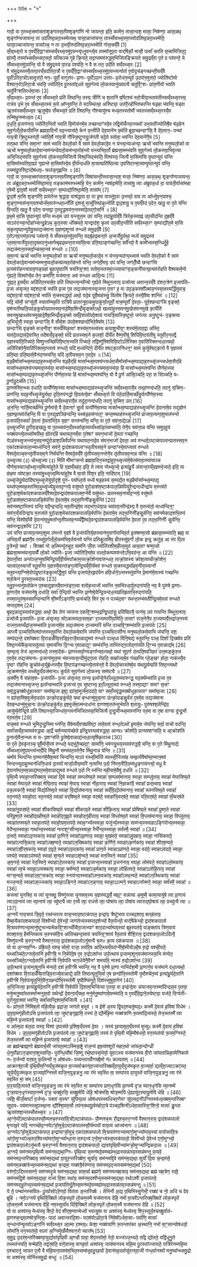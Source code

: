 +++
title = "५"

+++


  
गावो॒ वा ए॒तथ्स॒त्त्रमा॑सताशृ॒ङ्गास्स॒तीश्शृङ्गा॑णि नो जायन्ता॒ इति॒ कामे॑न॒ तासा॒न्दश॒ मासा॒ निष॑ण्णा॒ आस॒न्नथ॒ शृङ्गा᳚ण्यजायन्त॒ ता उद॑तिष्ठ॒न्नरा॒थ्स्मेत्यथ॒ यासा॒न्नाजा॑यन्त॒ तास्सँ॑व्वथ्स॒रमा॒प्त्वोद॑तिष्ठ॒न्नरा॒थ्स्मेति॒ यासा॒ञ्चाजा॑यन्त॒ यासा᳚ञ्च॒ न ता उ॒भयी॒रुद॑तिष्ठ॒न्नरा॒थ्स्मेति॑ गोस॒त्त्रव्ँवै [1]  
सँ॒व्व॒थ्स॒रो य ए॒वव्ँवि॒द्वाꣳस॑स्सव्ँवथ्स॒रमु॑प॒यन्त्यृ॑ध्नु॒वन्त्ये॒व तस्मा᳚त्तूप॒रा वार्‌षि॑कौ॒ मासौ॒ पर्त्वा॑ चरति स॒त्त्राभि॑जित॒ꣵ॒ ह्य॑स्यै॒ तस्मा᳚थ्सव्ँवथ्सर॒सदो॒ यत्किञ्च॑ गृ॒हे क्रि॒यते॒ तदा॒प्तमव॑रुद्धम॒भिजि॑तङ्क्रियते समु॒द्रव्ँवा ए॒ते प्र प्ल॑वन्ते॒ ये सँ॑व्वथ्स॒रमु॑प॒यन्ति॒ यो वै स॑मु॒द्रस्य॑ पा॒रन्न पश्य॑ति॒ न वै स तत॒ उदे॑ति सव्ँवथ्स॒रः [2]  
वै स॑मु॒द्रस्तस्यै॒तत्पा॒रय्ँयद॑तिरा॒त्रौ य ए॒वव्ँवि॒द्वाꣳस॑स्सव्ँवथ्स॒रमु॑प॒यन्त्यना᳚र्ता ए॒वोदृच॑ङ्गच्छन्ती॒यव्ँवै पूर्वो॑ऽतिरा॒त्रो॑ऽसावुत्त॑रो॒ मन॒ᳶ पूर्वो॒ वागुत्त॑रᳶ प्रा॒णᳶ पूर्वो॑ऽपा॒न उत्त॑रᳶ प्र॒रोध॑न॒म्पूर्व॑ उ॒दय॑न॒मुत्त॑रो॒ ज्योति॑ष्टोमो वैश्वान॒रो॑ऽतिरा॒त्रो भ॑वति॒ ज्योति॑रे॒व पु॒रस्ता᳚द्दधते सुव॒र्गस्य॑ लो॒कस्यानु॑ख्यात्यै चतुर्वि॒ꣳ॒शᳶ प्रा॑य॒णीयो॑ भवति चतु॑र्विꣳशतिरर्धमा॒साः [3]  
सँ॒व्व॒थ्स॒रᳶ प्र॒यन्त॑ ए॒व सँ॑व्वथ्स॒रे प्रति॑ तिष्ठन्ति॒ तस्य॒ त्रीणि॑ च श॒तानि॑ ष॒ष्टिश्च॑ स्तो॒त्रीया॒स्ताव॑तीस्सव्ँवथ्स॒रस्य॒ रात्र॑य उ॒भे ए॒व सँ॑व्वथ्स॒रस्य॑ रू॒पे आ᳚प्नुवन्ति॒ ते सꣵस्थि॑त्या॒ अरि॑ष्ट्या॒ उत्त॑रै॒रहो॑भिश्चरन्ति षड॒हा भ॑वन्ति॒ षड्वा ऋ॒तव॑स्सव्ँवथ्स॒र ऋ॒तुष्वे॒व सँ॑व्वथ्स॒रे प्रति॑ तिष्ठन्ति॒ गौश्चायु॑श्च मध्य॒तस्स्तोमौ॑ भवतस्सव्ँवथ्स॒रस्यै॒व तन्मि॑थु॒नम्म॑ध्य॒तः [4]  
द॒ध॒ति॒ प्र॒जन॑नाय॒ ज्योति॑र॒भितो॑ भवति वि॒मोच॑नमे॒व तच्छन्दाꣳ॑स्ये॒व तद्वि॒मोकँ॑य्य॒न्त्यथो॑ उभ॒यतो᳚ज्योतिषै॒व ष॑ड॒हेन॑ सुव॒र्गल्ँलो॒कय्ँय॑न्ति ब्रह्मवा॒दिनो॑ वद॒न्त्यास॑ते॒ केन॑ य॒न्तीति॑ देव॒याने॑न प॒थेति॑ ब्रूया॒च्छन्दाꣳ॑सि॒ वै दे॑व॒यान॒ᳶ पन्था॑ गाय॒त्री त्रि॒ष्टुब्जग॑ती॒ ज्योति॒र्वै गा॑य॒त्री गौस्त्रि॒ष्टुगायु॒र्जग॑ती यदे॒ते स्तोमा॒ भव॑न्ति देव॒याने॑नै॒व [5]  
तत्प॒था य॑न्ति समा॒नꣳ साम॑ भवति देवलो॒को वै साम॑ देवलो॒कादे॒व न य॑न्त्य॒न्याअ॑न्या॒ ऋचो॑ भवन्ति मनुष्यलो॒को वा ऋचो॑ मनुष्यलो॒कादे॒वान्यम॑न्यन्देवलो॒कम॑भ्या॒रोह॑न्तो यन्त्यभिव॒र्तो ब्र॑ह्मसा॒मम्भ॑वति सुव॒र्गस्य॑ लो॒कस्या॒भिवृ॑त्त्या अभि॒जिद्भ॑वति सुव॒र्गस्य॑ लो॒कस्या॒भिजि॑त्यै विश्व॒जिद्भ॑वति॒ विश्व॑स्य॒ जित्यै॑ मा॒सिमा॑सि पृ॒ष्ठान्युप॑ यन्ति मा॒सिमा᳚स्यतिग्रा॒ह्या॑ गृह्यन्ते मा॒सिमा᳚स्ये॒व वी॒र्य॑न्दधति मा॒साम्प्रति॑ष्ठित्या उ॒परि॑ष्टान्मा॒साम्पृ॒ष्ठान्युप॑ यन्ति॒ तस्मा॑दु॒परि॑ष्टा॒दोष॑धय॒ᳶ फल॑ङ्गृह्णन्ति ॥ [6]  
गावो॒ वा ए॒तथ्स॒त्त्रमा॑सताशृ॒ङ्गास्स॒तीश्शृङ्गा॑णि॒ सिषा॑सन्ती॒स्तासा॒न्दश॒ मासा॒ निष॑ण्णा॒ आस॒न्नथ॒ शृङ्गा᳚ण्यजायन्त॒ ता अ॑ब्रुव॒न्नरा॒थ्स्मोत्ति॑ष्ठा॒माव॒ तङ्काम॑मरुथ्स्महि॒ येन॒ कामे॑न॒ न्यष॑दा॒मेति॒ तासा॑मु॒ त्वा अ॑ब्रुवन्न॒र्धा वा॒ याव॑ती॒र्वासा॑महा ए॒वेमौ द्वा॑द॒शौ मासौ॑ सव्ँवथ्स॒रꣳ स॒म्पाद्योत्ति॑ष्ठा॒मेति॒ तासा᳚म् [7]  
द्वा॒द॒शे मा॒सि शृङ्गा॑णि॒ प्राव॑र्तन्त श्र॒द्धया॒ वाश्र॑द्धया वा॒ ता इ॒मा यास्तू॑प॒रा उ॒भय्यो॒ वाव ता आ᳚र्ध्नुव॒न्‌याश्च॒ शृङ्गा॒ण्यस॑न्व॒न्‌याश्चोर्ज॑म॒वारु॑न्धत॒र्ध्नोति॑ द॒शसु॑ मा॒सू᳚त्तिष्ठ॑न्नृ॒ध्नोति॑ द्वाद॒शसु॒ य ए॒वव्ँवेद॑ प॒देन॒ खलु॒ वा ए॒ते य॑न्ति वि॒न्दति॒ खलु॒ वै प॒देन॒ यन्तद्वा ए॒तदृ॒द्धमय॑न॒न्तस्मा॑दे॒तद्गो॒सनि॑ ॥ [8]  
प्र॒थ॒मे मा॒सि पृ॒ष्ठान्युप॑ यन्ति मध्य॒म उप॑ यन्त्युत्त॒म उप॑ यन्ति॒ तदा॑हु॒र्याव्ँवै त्रिरेक॒स्याह्न॑ उप॒सीद॑न्ति द॒ह्रव्ँवै साऽप॑राभ्या॒न्दोहा᳚भ्यान्दु॒हेऽथ॒ कुत॒स्सा धो᳚ख्ष्यते॒ यान्द्वाद॑श॒ कृत्व॑ उप॒सीद॒न्तीति॑ सव्ँवथ्स॒रꣳ स॒म्पाद्यो᳚त्त॒मे मा॒सि स॒कृत्पृ॒ष्ठान्युपे॑यु॒स्तद्यज॑माना य॒ज्ञम्प॒शूनव॑ रुन्धते समु॒द्रव्ँवै [9]  
ए॒ते॑ऽनवा॒रम॑पा॒रम्प्र प्ल॑वन्ते॒ ये सँ॑व्वथ्स॒रमु॑प॒यन्ति॒ यद्बृ॑हद्रथन्त॒रे अ॒न्वर्जे॑यु॒र्यथा॒ मध्ये॑ समु॒द्रस्य॑ प्ल॒वम॒न्वर्जे॑युस्ता॒दृक्तदनु॑थ्सर्गम्बृहद्रथन्त॒राभ्या॑मि॒त्वा प्र॑ति॒ष्ठाङ्ग॑च्छन्ति॒ सर्वे᳚भ्यो॒ वै कामे᳚भ्यस्स॒न्धिर्दु॑हे॒ तद्यज॑माना॒स्सर्वा॒न्कामा॒नव॑ रुन्धते ॥ [10]  
स॒मा॒न्य॑ ऋचो॑ भवन्ति मनुष्यलो॒को वा ऋचो॑ मनुष्यलो॒कादे॒व न य॑न्त्य॒न्यद॑न्य॒थ्साम॑ भवति देवलो॒को वै साम॑ देवलो॒कादे॒वान्यम॑न्यम्मनुष्यलो॒कम्प्र॑त्यव॒रोह॑न्तो यन्ति॒ जग॑ती॒मग्र॒ उप॑ यन्ति॒ जग॑तीँ॒व्वै छन्दाꣳ॑सि प्र॒त्यव॑रोहन्त्याग्रय॒णङ्ग्रहा॑ बृ॒हत्पृ॒ष्ठानि॑ त्रयस्त्रि॒ꣳ॒शꣵ स्तोमा॒स्तस्मा॒ज्ज्यायाꣳ॑स॒ङ्कनी॑यान्प्र॒त्यव॑रोहति वैश्वकर्म॒णो गृ॑ह्यते॒ विश्वा᳚न्ये॒व तेन॒ कर्मा॑णि॒ यज॑माना॒ अव॑ रुन्धत आदि॒त्यः [11]  
गृ॒ह्य॒त॒ इ॒यव्ँवा अदि॑तिर॒स्यामे॒व प्रति॑ तिष्ठन्त्य॒न्यो᳚न्यो गृह्येते मिथुन॒त्वाय॒ प्रजा᳚त्या अवान्त॒रव्ँवै द॑शरा॒त्रेण॑ प्र॒जाप॑तिᳶ प्र॒जा अ॑सृजत॒ यद्द॑शरा॒त्रो भव॑ति प्र॒जा ए॒व तद्यज॑मानास्सृजन्त ए॒ताꣳ ह॒ वा उ॑द॒ङ्कश्शौ᳚ल्बाय॒नस्स॒त्त्रस्यर्द्धि॑मुवाच॒ यद्द॑शरा॒त्रो यद्द॑शरा॒त्रो भव॑ति स॒त्त्रस्यर्द्ध्या॒ अथो॒ यदे॒व पूर्वे॒ष्वह॑स्सु॒ विलो॑म क्रि॒यते॒ तस्यै॒वैषा शान्तिः॑ ॥ [12]  
यदि॒ सोमौ॒ सꣳसु॑तौ॒ स्याता᳚म्मह॒ति रात्रि॑यै प्रातरनुवा॒कमु॒पाकु॑र्या॒त्पूर्वो॒ वाच॒म्पूर्वो॑ दे॒वता॒ᳶ पूर्व॒श्छन्दाꣳ॑सि वृङ्क्ते॒ वृष॑ण्वतीम्प्रति॒पद॑ङ्कुर्यात्प्रातस्सव॒नादे॒वैषा॒मिन्द्रँ॑व्वृ॒ङ्क्तेऽथो॒ खल्वा॑हुस्सवनमु॒खेस॑वनमुखे का॒र्येति॑ सवनमु॒खाथ्स॑वनमुखादे॒वैषा॒मिन्द्रँ॑व्वृङ्क्ते सव्ँवे॒शायो॑पवे॒शाय॑ गायत्रि॒यास्त्रि॒ष्टुभो॒ जग॑त्या अनु॒ष्टुभ॑ᳶ प॒ङ्क्त्या अ॒भिभू᳚त्यै॒ स्वाहा॒ छन्दाꣳ॑सि॒ वै सँ॑व्वे॒श उ॑पवे॒शश्छन्दो॑भिरे॒वैषा᳚म् [13]  
छन्दाꣳ॑सि वृङ्क्ते सज॒नीय॒ꣳ॒ शस्यँ॑व्विह॒व्यꣳ॑ शस्य॑म॒गस्त्य॑स्य कयाशु॒भीय॒ꣳ॒ शस्य॑मे॒ताव॒द्वा अ॑स्ति॒ याव॑दे॒तद्याव॑दे॒वास्ति॒ तदे॑षाव्ँवृङ्क्ते॒ यदि॑ प्रातस्सव॒ने क॒लशो॒ दीर्ये॑त वैष्ण॒वीषु॑ शिपिवि॒ष्टव॑तीषु स्तुवीर॒न्‌यद्वै य॒ज्ञस्या॑ति॒रिच्य॑ते॒ विष्णु॒न्तच्छि॑पिवि॒ष्टम॒भ्यति॑ रिच्यते॒ तद्विष्णु॑श्शिविपि॒ष्टोऽति॑रिक्त ए॒वाति॑रिक्तन्दधा॒त्यथो॒ अति॑रिक्तेनै॒वाति॑रिक्तमा॒प्त्वाव॑ रुन्धते॒ यदि॑ म॒ध्यन्दि॑ने॒ दीर्ये॑त वषट्का॒रनि॑धन॒ꣳ॒ साम॑ कुर्युर्वषट्का॒रो वै य॒ज्ञस्य॑ प्रति॒ष्ठा प्र॑ति॒ष्ठामे॒वैन॑द्गमयन्ति॒ यदि॑ तृतीयसव॒न ए॒तदे॒व ॥ [14]  
ष॒ड॒हैर्मासा᳚न्थ्स॒म्पाद्याह॒रुथ्सृ॑जन्ति षड॒हैर्‌हि मासा᳚न्थ्स॒म्पश्य॑न्त्यर्धमा॒सैर्मासा᳚न्थ्स॒म्पाद्याह॒रुथ्सृ॑जन्त्यर्धमा॒सैर्‌हि मासा᳚न्थ्स॒म्पश्य॑न्त्यमावा॒स्य॑या॒ मासा᳚न्थ्स॒म्पाद्याह॒रुथ्सृ॑जन्त्यमावा॒स्य॑या॒ हि मासा᳚न्थ्स॒म्पश्य॑न्ति पौर्णमा॒स्या मासा᳚न्थ्स॒म्पाद्याह॒रुथ्सृ॑जन्ति पौर्णमा॒स्या हि मासा᳚न्थ्स॒म्पश्य॑न्ति॒ यो वै पू॒र्ण आ॑सि॒ञ्चति॒ परा॒ स सि॑ञ्चति॒ यᳶ पू॒र्णादु॒दच॑ति [15]  
प्रा॒णम॑स्मि॒न्थ्स द॑धाति॒ यत्पौ᳚र्णमा॒स्या मासा᳚न्थ्स॒म्पाद्याह॑रुथ्सृ॒जन्ति॑ सव्ँवथ्स॒रायै॒व तत्प्रा॒णन्द॑धति॒ तदनु॑ स॒त्त्रिण॒ᳶ प्राण॑न्ति॒ यदह॒र्नोथ्सृ॒जेयु॒र्यथा॒ दृति॒रुप॑नद्धो वि॒पत॑त्ये॒वꣳ सँ॑व्वथ्स॒रो वि प॑ते॒दार्ति॒मार्च्छे॑यु॒र्यत्पौ᳚र्णमा॒स्या मासा᳚न्थ्स॒म्पाद्याह॑रुथ्सृ॒जन्ति॑ सव्ँवथ्स॒रायै॒व तदु॑दा॒नन्द॑धति॒ तदनु॑ स॒त्त्रिण॒ उत् [16]  
अ॒न॒न्ति॒ नार्ति॒मार्च्छ॑न्ति पू॒र्णमा॑से॒ वै दे॒वानाꣳ॑ सु॒तो यत्पौ᳚र्णमा॒स्या मासा᳚न्थ्स॒म्पाद्याह॑रुथ्सृ॒जन्ति॑ दे॒वाना॑मे॒व तद्य॒ज्ञेन॑ य॒ज्ञम्प्र॒त्यव॑रोहन्ति॒ वि वा ए॒तद्य॒ज्ञञ्छि॑न्दन्ति॒ यथ्ष॑ड॒हस॑न्तत॒ꣳ॒ सन्त॒मथाह॑रुथ्सृ॒जन्ति॑ प्राजाप॒त्यम्प॒शुमाल॑भन्ते प्र॒जाप॑ति॒स्सर्वा॑ दे॒वता॑ दे॒वता॑भिरे॒व य॒ज्ञꣳ सन्त॑न्वन्ति॒ यन्ति॒ वा ए॒ते सव॑ना॒द्येऽहः॑ [17]  
उ॒थ्सृ॒जन्ति॑ तु॒रीय॒ङ्खलु॒ वा ए॒तथ्सव॑न॒य्ँयथ्सा᳚न्ना॒य्यय्यँथ्सा᳚न्ना॒य्यम्भव॑ति॒ तेनै॒व सव॑ना॒न्न य॑न्ति समुप॒हूय॑ भख्षयन्त्ये॒तथ्सो॑मपीथा॒ ह्ये॑तर्‌हि॑ यथायत॒नव्ँवा ए॒तेषाꣳ॑ सवन॒भाजो॑ दे॒वता॑ गच्छन्ति॒ येऽह॑रुथ्सृ॒जन्त्य॑नुसव॒नम्पु॑रो॒डाशा॒न्निर्व॑पन्ति यथायत॒नादे॒व स॑वन॒भाजो॑ दे॒वता॒ अव॑ रुन्धते॒ऽष्टाक॑पालान्प्रातस्सव॒न एका॑दशकपाला॒न्माध्य॑न्दिने॒ सव॑ने॒ द्वाद॑शकपालाꣳस्तृतीयसव॒ने छन्दाꣳ॑स्ये॒वाप्त्वाव॑ रुन्धते वैश्वदे॒वञ्च॒रुन्तृ॑तीयसव॒ने निर्व॑पन्ति वैश्वदे॒वव्ँवै तृ॑तीयसव॒नन्तेनै॒व तृ॑तीयसव॒नान्न य॑न्ति ॥ [18]  
उ॒थ्सृज्या (३) न्नोथ्सृज्या (३) मिति॑ मीमाꣳसन्ते ब्रह्मवा॒दिन॒स्तद्वा॑हुरु॒थ्सृज्य॑मे॒वेत्य॑मावा॒स्या॑याञ्च पौर्णमा॒स्याञ्चो॒थ्सृज्य॒मित्या॑हुरे॒ते हि य॒ज्ञव्ँवह॑त॒ इति॒ ते त्वाव नोथ्सृज्ये॒ इत्या॑हु॒र्ये अ॑वान्त॒रय्ँय॒ज्ञम्भे॒जाते॒ इति॒ या प्र॑थ॒मा व्य॑ष्टका॒ तस्या॑मु॒थ्सृज्य॒मित्या॑हुरे॒ष वै मा॒सो वि॑श॒र इति॒ नादि॑ष्टम् [19]  
उथ्सृ॑जेयु॒र्यदादि॑ष्टमुथ्सृ॒जेयु॑र्या॒दृशे॒ पुन॑ᳶ पर्याप्ला॒वे मध्ये॑ षड॒हस्य॑ स॒म्पद्ये॑त षड॒हैर्मासा᳚न्थ्स॒म्पाद्य॒ यथ्स॑प्त॒ममह॒स्तस्मि॒न्नुथ्सृ॑ज्येयु॒स्तद॒ग्नये॒ वसु॑मते पुरो॒डाश॑म॒ष्टाक॑पाल॒न्निर्व॑पेयुरै॒न्द्रन्दधीन्द्रा॑य म॒रुत्व॑ते पुरो॒डाश॒मेका॑दशकपालव्ँवैश्वदे॒वन्द्वाद॑शकपालम॒ग्नेर्वै वसु॑मतᳶ प्रातस्सव॒नय्यँद॒ग्नये॒ वसु॑मते पुरो॒डाश॑म॒ष्टाक॑पालन्नि॒र्वप॑न्ति दे॒वता॑मे॒व तद्भा॒गिनी᳚ङ्कु॒र्वन्ति॑ [20]  
सव॑नमष्टा॒भिरुप॑ यन्ति॒ यदै॒न्द्रन्दधि॒ भव॒तीन्द्र॑मे॒व तद्भा॑ग॒धेया॒न्न च्या॑वय॒न्तीन्द्र॑स्य॒ वै म॒रुत्व॑तो॒ माध्य॑न्दिन॒ꣳ॒ सव॑न॒य्ँयदिन्द्रा॑य म॒रुत्व॑ते पुरो॒डाश॒मेका॑दशकपालन्नि॒र्वप॑न्ति दे॒वता॑मे॒व तद्भा॒गिनी᳚ङ्कु॒र्वन्ति॒ सव॑नमेकाद॒शभि॒रुप॑ यन्ति॒ विश्वे॑षाँ॒व्वै दे॒वाना॑मृभु॒मता᳚न्तृतीयसव॒नय्यँद्वै᳚श्वदे॒वन्द्वाद॑शकपालन्नि॒र्वप॑न्ति दे॒वता॑ ए॒व तद्भा॒गिनीः᳚ कु॒र्वन्ति॒ सव॑नन्द्वाद॒शभिः॑ [21]  
उप॑ यन्ति प्राजाप॒त्यम्प॒शुमा ल॑भन्ते य॒ज्ञो वै प्र॒जाप॑तिर्य॒ज्ञस्यान॑नुसर्गायाभिव॒र्त इ॒तष्षण्मा॒सो ब्र॑ह्मसा॒मम्भ॑वति॒ ब्रह्म॒ वा अ॑भिव॒र्तो ब्रह्म॑णै॒व तथ्सु॑व॒र्गल्ँलो॒कम॑भिव॒र्तय॑न्तो यन्ति प्रतिकू॒लमि॑व॒ हीतस्सु॑व॒र्गो लो॒क इन्द्र॒ क्रतु॑न्न॒ आ भ॑र पि॒ता पु॒त्रेभ्यो॒ यथा᳚ । शिख्षा॑ नो अ॒स्मिन्पु॑रुहूत॒ याम॑नि जी॒वा ज्योति॑रशीम॒हीत्य॒मुत॑ आय॒ताꣳ षण्मा॒सो ब्र॑ह्मसा॒मम्भ॑वत्य॒यव्वैँ लो॒को ज्योति॑ᳶ प्र॒जा ज्योति॑रि॒ममे॒व तल्लो॒कम्पश्य॑न्तोऽभि॒वद॑न्त॒ आ य॑न्ति ॥ [22]  
दे॒वानाँ॒व्वा अन्त॑ञ्ज॒ग्मुषा॑मिन्द्रि॒यव्ँवी॒र्य॑मपा᳚क्राम॒त्तत्क्रो॒शेनावा॑रुन्धत॒ तत्क्रो॒शस्य॑ क्रोश॒त्वय्यँत्क्रो॒शेन॒ चात्वा॑ल॒स्यान्ते᳚ स्तु॒वन्ति॑ य॒ज्ञस्यै॒वान्त॑ङ्ग॒त्वेन्द्रि॒यव्ँवी॒र्य॑मव॑ रुन्धते स॒त्त्रस्यर्द्ध्या॑हव॒नीय॒स्यान्ते᳚ स्तुवन्त्य॒ग्निमे॒वोप॑द्र॒ष्टार॑ङ्कृ॒त्वर्द्धि॒मुप॑ यन्ति प्र॒जाप॑ते॒र्‌हृद॑येन हवि॒र्धाने॒ऽन्तस्स्तु॑वन्ति प्रे॒माण॑मे॒वास्य॑ गच्छन्ति श्लो॒केन॑ पु॒रस्ता॒थ्सद॑सः [23]  
स्तु॒व॒न्त्यनु॑श्लोकेन प॒श्चाद्य॒ज्ञस्यै॒वान्त॑ङ्ग॒त्वा श्लो॑क॒भाजो॑ भवन्ति न॒वभि॑रध्व॒र्युरुद्गा॑यति॒ नव॒ वै पुरु॑षे प्रा॒णाᳶ प्रा॒णाने॒व यज॑मानेषु दधाति॒ सर्वा॑ ऐ॒न्द्रियो॑ भवन्ति प्रा॒णेष्वे॒वेन्द्रि॒यन्द॑ध॒त्यप्र॑तिहृताभि॒रुद्गा॑यति॒ तस्मा॒त्पुरु॑ष॒स्सर्वा᳚ण्य॒न्यानि॑ शी॒र्ष्णोऽङ्गा॑नि॒ प्रत्य॑चति॒ शिर॑ ए॒व न पञ्च॑द॒शꣳ र॑थन्त॒रम्भ॑वतीन्द्रि॒यमे॒वाव॑ रुन्धते सप्तद॒शम् [24]  
बृ॒हद॒न्नाद्य॒स्याव॑रुद्ध्या॒ अथो॒ प्रैव तेन॑ जायन्त एकवि॒ꣳ॒शम्भ॒द्रन्द्वि॒पदा॑सु॒ प्रति॑ष्ठित्यै॒ पत्न॑य॒ उप॑ गायन्ति मिथुन॒त्वाय॒ प्रजा᳚त्यै प्र॒जाप॑तिᳶ प्र॒जा अ॑सृजत॒ सो॑ऽकामयता॒साम॒हꣳ रा॒ज्यम्परी॑या॒मिति॒ तासाꣳ॑ राज॒नेनै॒व रा॒ज्यम्पर्यै॒त्तद्रा॑ज॒नस्य॑ राजन॒त्वय्यँद्रा॑ज॒नम्भव॑ति प्र॒जाना॑मे॒व तद्यज॑माना रा॒ज्यम्परि॑ यन्ति पञ्चवि॒ꣳ॒शम्भ॑वति प्र॒जाप॑तेः [25]  
आप्त्यै॑ प॒ञ्चभि॒स्तिष्ठ॑न्तस्स्तुवन्ति देवलो॒कमे॒वाभि ज॑यन्ति प॒ञ्चभि॒रासी॑ना मनुष्यलो॒कमे॒वाभि ज॑यन्ति॒ दश॒ सम्प॑द्यन्ते॒ दशा᳚ख्षरा वि॒राडन्नँ॑व्वि॒राड्वि॒राजै॒वान्नाद्य॒मव॑ रुन्धते पञ्च॒धा वि॑नि॒षद्य॑ स्तुवन्ति॒ पञ्च॒ दिशो॑ दि॒ख्ष्वे॑व प्रति॑ तिष्ठ॒न्त्येकै॑क॒यास्तु॑तया स॒माय॑न्ति दि॒ग्भ्य ए॒वान्नाद्य॒ꣳ॒ सम्भ॑रन्ति॒ ताभि॑रुद्गा॒तोद्गा॑यति दि॒ग्भ्य ए॒वान्नाद्य᳚म् [26]  
स॒म्भृत्य॒ तेज॑ आ॒त्मन्द॑धते॒ तस्मा॒देक॑ᳶ प्रा॒णस्सर्वा॒ण्यङ्गा᳚न्यव॒त्यथो॒ यथा॑ सुप॒र्ण उ॑त्पति॒ष्यञ्छिर॑ उत्त॒मङ्कु॑रु॒त ए॒वमे॒व तद्यज॑मानाᳶ प्र॒जाना॑मुत्त॒मा भ॑वन्त्यास॒न्दीमु॑द्गा॒ता रो॑हति॒ साम्रा᳚ज्यमे॒व ग॑च्छन्ति प्ले॒ङ्खꣳ होता॒ नाक॑स्यै॒व पृ॒ष्ठꣳ रो॑हन्ति कू॒र्चाव॑ध्व॒र्युर्ब्र॒ध्नस्यै॒व वि॒ष्टप॑ङ्गच्छन्त्ये॒ताव॑न्तो॒ वै दे॑वलो॒कास्तेष्वे॒व य॑थापू॒र्वम्प्रति॑ तिष्ठ॒न्त्यथो॑ आ॒क्रम॑णमे॒व तथ्सेतु॒य्ँयज॑मानाᳵ कुर्वते सुव॒र्गस्य॑ लो॒कस्य॒ सम॑ष्ट्यै ॥ [27]  
अ॒र्क्ये॑ण॒ वै स॑हस्र॒शᳶ प्र॒जाप॑तिᳶ प्र॒जा अ॑सृजत॒ ताभ्य॒ इला᳚न्दे॒नेराँ॒ल्लूता॒मवा॑रुन्द्ध॒ यद॒र्क्य॑म्भव॑ति प्र॒जा ए॒व तद्यज॑मानास्सृजन्त॒ इला᳚न्दम्भवति प्र॒जाभ्य॑ ए॒व सृ॒ष्टाभ्य॒ इराँ॒ल्लूता॒मव॑ रुन्धते॒ तस्मा॒द्याꣳ समाꣳ॑ स॒त्त्रꣳ समृ॑द्ध॒ङ्ख्षोधु॑का॒स्ताꣳ समा᳚म्प्र॒जा इष॒ꣵ॒ ह्या॑सा॒मूर्ज॑मा॒दद॑ते॒ याꣳ समाँ॒व्व्यृ॑द्ध॒मख्षो॑धुका॒स्ताꣳ समा᳚म्प्र॒जाः [28]  
न ह्या॑सा॒मिष॒मूर्ज॑मा॒दद॑त उत्क्रो॒दङ्कु॑र्वते॒ यथा॑ ब॒न्धान्मु॑मुचा॒ना उ॑त्क्रो॒दङ्कु॒र्वत॑ ए॒वमे॒व तद्यज॑माना देवब॒न्धान्मु॑मुचा॒ना उ॑त्क्रो॒दङ्कु॑र्वत॒ इष॒मूर्ज॑मा॒त्मन्दधा॑ना वा॒णश्श॒तत॑न्तुर्भवति श॒तायु॒ᳶ पुरु॑षश्श॒तेन्द्रि॑य॒ आयु॑ष्ये॒वेन्द्रि॒ये प्रति॑ तिष्ठन्त्या॒जिन्धा॑व॒न्त्यन॑भिजितस्या॒भिजि॑त्यै दुन्दु॒भीन्थ्स॒माघ्न॑न्ति पर॒मा वा ए॒षा वाग्या दु॑न्दु॒भौ प॑र॒मामे॒व [29]  
वाच॒मव॑ रुन्धते भूमिदुन्दु॒भिमा घ्न॑न्ति॒ यैवेमाव्ँवाक्प्रवि॑ष्टा॒ तामे॒वाव॑ रुन्ध॒तेऽथो॑ इ॒मामे॒व ज॑यन्ति॒ सर्वा॒ वाचो॑ वदन्ति॒ सर्वा॑साव्ँवा॒चामव॑रुद्ध्या आ॒र्द्रे चर्म॒न्व्याय॑च्छेते इन्द्रि॒यस्याव॑रुद्ध्या॒ आन्यᳵ क्रोश॑ति॒ प्रान्यश्शꣳ॑सति॒ य आ॒क्रोश॑ति पु॒नात्ये॒वैना॒न्थ्स स यᳶ प्र॒शꣳस॑ति पू॒तेष्वे॒वान्नाद्य॑न्दधा॒त्यृषि॑कृतञ्च [30]  
वा ए॒ते दे॒वकृ॑तञ्च॒ पूर्वै॒र्मासै॒रव॑ रुन्धते॒ यद्भू॑ते॒च्छदा॒ꣳ॒ सामा॑नि॒ भव॑न्त्यु॒भय॒स्याव॑रुद्ध्यै॒ यन्ति॒ वा ए॒ते मि॑थु॒नाद्ये सँ॑व्वथ्स॒रमु॑प॒यन्त्य॑न्तर्वे॒दि मि॑थु॒नौ सम्भ॑वत॒स्तेनै॒व मि॑थु॒नान्न य॑न्ति ॥ [31]  
चर्माव॑ भिन्दन्ति पा॒प्मान॑मे॒वैषा॒मव॑ भिन्दन्ति॒ माऽप॑ राथ्सी॒र्माति॑ व्याथ्सी॒रित्या॑ह सम्प्र॒त्ये॑वैषा᳚म्पा॒प्मान॒मव॑ भिन्दन्त्युदकु॒म्भान॑धिनि॒धाय॑ दा॒स्यो॑ मार्जा॒लीय॒म्परि॑ नृत्यन्ति प॒दो नि॑घ्न॒तीरि॒दम्म॑धु॒ङ्गाय॑न्त्यो॒ मधु॒ वै दे॒वाना᳚म्पर॒मम॒न्नाद्य॑म्पर॒ममे॒वान्नाद्य॒मव॑ रुन्धते प॒दो नि घ्न॑न्ति मही॒यामे॒वैषु॑ दधति ॥ [32]  
पृ॒थि॒व्यै स्वाहा॒न्तरि॑ख्षाय॒ स्वाहा॑ दि॒वे स्वाहा॑ सम्प्लोष्य॒ते स्वाहा॑ स॒म्प्लव॑मानाय॒ स्वाहा॒ सम्प्लु॑ताय॒ स्वाहा॑ मेघायिष्य॒ते स्वाहा॑ मेघाय॒ते स्वाहा॑ मेघि॒ताय॒ स्वाहा॑ मे॒घाय॒ स्वाहा॑ नीहा॒राय॒ स्वाहा॑ नि॒हाका॑यै॒ स्वाहा᳚ प्रास॒चाय॒ स्वाहा᳚ प्रच॒लाका॑यै॒ स्वाहा॑ विद्योतिष्य॒ते स्वाहा॑ वि॒द्योत॑मानाय॒ स्वाहा॑ सव्ँवि॒द्योत॑मानाय॒ स्वाहा᳚ स्तनयिष्य॒ते स्वाहा᳚ स्त॒नय॑ते॒ स्वाहो॒ग्रꣵ स्त॒नय॑ते॒ स्वाहा॑ वर्‌षिष्य॒ते स्वाहा॒ वर्‌ष॑ते॒ स्वाहा॑भि॒वर्‌ष॑ते॒ स्वाहा॑ परि॒वर्‌ष॑ते॒ स्वाहा॑ सँ॒व्वर्‌ष॑ते [33]  
स्वाहा॑नु॒वर्‌ष॑ते॒ स्वाहा॑ शीकायिष्य॒ते स्वाहा॑ शीकाय॒ते स्वाहा॑ शीकि॒ताय॒ स्वाहा᳚ प्रोषिष्य॒ते स्वाहा᳚ प्रुष्ण॒ते स्वाहा॑ परिप्रुष्ण॒ते स्वाहो᳚द्ग्रहीष्य॒ते स्वाहो᳚द्गृह्ण॒ते स्वाहोद्गृ॑हीताय॒ स्वाहा॑ विप्लोष्य॒ते स्वाहा॑ वि॒प्लव॑मानाय॒ स्वाहा॒ विप्लु॑ताय॒ स्वाहा॑तफ्स्य॒ते स्वाहा॒तप॑ते॒ स्वाहो॒ग्रमा॒तप॑ते॒ स्वाह॒र्ग्भ्यस्स्वाहा॒ यजु॑र्भ्य॒स्स्वाहा॒ साम॑भ्य॒स्स्वाहाऽङ्गि॑रोभ्य॒स्स्वाहा॒ वेदे᳚भ्य॒स्स्वाहा॒ गाथा᳚भ्य॒स्स्वाहा॑ नाराश॒ꣳ॒सीभ्य॒स्स्वाहा॒ रैभी᳚भ्य॒स्स्वाहा॒ सर्व॑स्मै॒ स्वाहा᳚ ॥ [34]  
द॒त्वते॒ स्वाहा॑ऽद॒न्तका॑य॒ स्वाहा᳚ प्रा॒णिने॒ स्वाहा᳚ऽप्रा॒णाय॒ स्वाहा॒ मुख॑वते॒ स्वाहा॑ऽमु॒खाय॒ स्वाहा॒ नासि॑कवते॒ स्वाहा॑ऽनासि॒काय॒ स्वाहा᳚ऽख्ष॒ण्वते॒ स्वाहा॑ऽन॒ख्षिका॑य॒ स्वाहा॑ क॒र्णिने॒ स्वाहा॑ऽक॒र्णका॑य॒ स्वाहा॑ शीर्‌ष॒ण्वते॒ स्वाहा॑ऽशी॒र्‌षका॑य॒ स्वाहा॑ प॒द्वते॒ स्वाहा॑ऽपा॒दका॑य॒ स्वाहा᳚ प्राण॒ते स्वाहाऽप्रा॑णते॒ स्वाहा॒ वद॑ते॒ स्वाहाऽव॑दते॒ स्वाहा॒ पश्य॑ते॒ स्वाहाऽप॑श्यते॒ स्वाहा॑ शृण्व॒ते स्वाहाऽशृ॑ण्वते॒ स्वाहा॑ मन॒स्विने॒ स्वाहा᳚ [35]  
अ॒म॒नसे॒ स्वाहा॑ रेत॒स्विने॒ स्वाहा॑ऽरे॒तस्का॑य॒ स्वाहा᳚ प्र॒जाभ्य॒स्स्वाहा᳚ प्र॒जन॑नाय॒ स्वाहा॒ लोम॑वते॒ स्वाहा॑ऽलो॒मका॑य॒ स्वाहा᳚ त्व॒चे स्वाहा॒ऽत्वक्का॑य॒ स्वाहा॒ चर्म॑ण्वते॒ स्वाहा॑ऽच॒र्मका॑य॒ स्वाहा॒ लोहि॑तवते॒ स्वाहा॑ऽलोहि॒ताय॒ स्वाहा॑ माꣳस॒न्वते॒ स्वाहा॑ऽमा॒ꣳ॒सका॑य॒ स्वाहा॒ स्नाव॑भ्य॒स्स्वाहा᳚ऽस्ना॒वका॑य॒ स्वाहा᳚ऽस्थ॒न्वते॒ स्वाहा॑ऽन॒स्थिका॑य॒ स्वाहा॑ मज्ज॒न्वते॒ स्वाहा॑ऽम॒ज्जका॑य॒ स्वाहा॒ऽङ्गिने॒ स्वाहा॑ऽन॒ङ्गाय॒ स्वाहा॒ऽऽत्मने॒ स्वाहाऽना᳚त्मने॒ स्वाहा॒ सर्व॑स्मै॒ स्वाहा᳚ ॥ [36]  
कस्त्वा॑ युनक्ति॒ स त्वा॑ युनक्तु॒ विष्णु॑स्त्वा युनक्त्व॒स्य य॒ज्ञस्यर्द्ध्यै॒ मह्य॒ꣳ॒ सन्न॑त्या अ॒मुष्मै॒ कामा॒यायु॑षे त्वा प्रा॒णाय॑ त्वाऽपा॒नाय॑ त्वा व्या॒नाय॑ त्वा॒ व्यु॑ष्ट्यै त्वा र॒य्यै त्वा॒ राध॑से त्वा॒ घोषा॑य त्वा॒ पोषा॑य त्वाराद्घो॒षाय॑ त्वा॒ प्रच्यु॑त्यै त्वा ॥ [37]  
अ॒ग्नये॑ गाय॒त्राय॑ त्रि॒वृते॒ राथ॑न्तराय वास॒न्ताया॒ष्टाक॑पाल॒ इन्द्रा॑य॒ त्रैष्टु॑भाय पञ्चद॒शाय॒ बार्‌ह॑ताय॒ ग्रैष्मा॒यैका॑दशकपालो॒ विश्वे᳚भ्यो दे॒वेभ्यो॒ जाग॑तेभ्यस्सप्तद॒शेभ्यो॑ वैरू॒पेभ्यो॒ वार्‌षि॑केभ्यो॒ द्वाद॑शकपालो मि॒त्रावरु॑णाभ्या॒मानु॑ष्टुभाभ्यामेकवि॒ꣳ॒शाभ्याँ᳚व्वैरा॒जाभ्याꣳ॑ शार॒दाभ्या᳚म्पय॒स्या॑ बृह॒स्पत॑ये॒ पाङ्क्ता॑य त्रिण॒वाय॑ शाक्व॒राय॒ हैम॑न्तिकाय च॒रुस्स॑वि॒त्र आ॑तिच्छन्द॒साय॑ त्रयस्त्रि॒ꣳ॒शाय॑ रैव॒ताय॑ शैशि॒राय॒ द्वाद॑शकपा॒लोऽदि॑त्यै॒ विष्णु॑पत्न्यै च॒रुर॒ग्नये॑ वैश्वान॒राय॒ द्वाद॑शकपा॒लोऽनु॑मत्यै च॒रुᳵ का॒य एक॑कपालः ॥ [38]  
यो वा अ॒ग्नाव॒ग्निᳶ प्र॑ह्रि॒यते॒ यश्च॒ सोमो॒ राजा॒ तयो॑रे॒ष आ॑ति॒थ्यय्ँयद॑ग्नीषो॒मीयोऽथै॒ष रु॒द्रो यश्ची॒यते॒ यथ्सञ्चि॑ते॒ऽग्नावे॒तानि॑ ह॒वीꣳषि॒ न नि॒र्वपे॑दे॒ष ए॒व रु॒द्रोऽशा᳚न्त उपो॒त्थाय॑ प्र॒जाम्प॒शून्‌यज॑मानस्या॒भि म॑न्येत॒ यथ्सञ्चि॑ते॒ऽग्नावे॒तानि॑ ह॒वीꣳषि॑ नि॒र्वप॑ति भाग॒धेये॑नै॒वैनꣳ॑ शमयति॒ नास्य॑ रु॒द्रोऽशा᳚न्तः [39]  
उ॒पो॒त्थाय॑ प्र॒जाम्प॒शून॒भि म॑न्यते॒ दश॑ ह॒वीꣳषि॑ भवन्ति॒ नव॒ वै पुरु॑षे प्रा॒णा नाभि॑र्दश॒मी प्रा॒णाने॒व यज॑माने दधा॒त्यथो॒ दशा᳚ख्षरा वि॒राडन्नँ॑व्वि॒राड्वि॒राज्ये॒वान्नाद्ये॒ प्रति॑ तिष्ठत्यृ॒तुभि॒र्वा ए॒ष छन्दो॑भि॒स्स्तोमैः᳚ पृ॒ष्ठैश्चे॑त॒व्य॑ इत्या॑हु॒र्यदे॒तानि॑ ह॒वीꣳषि॑ नि॒र्वप॑त्यृ॒तुभि॑रे॒वैन॒ञ्छन्दो॑भि॒स्स्तोमैः᳚ पृ॒ष्ठैश्चि॑नुते॒ दिश॑स्सुषुवा॒णेन॑ [40]  
अ॒भि॒जित्या॒ इत्या॑हु॒र्यदे॒तानि॑ ह॒वीꣳषि॑ नि॒र्वप॑ति दि॒शाम॒भिजि॑त्या ए॒तया॒ वा इन्द्र॑न्दे॒वा अ॑याजय॒न्तस्मा॑दिन्द्रस॒व ए॒तया॒ मनु॑म्मनु॒ष्या᳚स्तस्मा᳚न्मनुस॒वो यथेन्द्रो॑ दे॒वाना॒य्ँयथा॒ मनु॑र्मनु॒ष्या॑णामे॒वम्भ॑वति॒ य ए॒वव्ँवि॒द्वाने॒तयेष्ट्या॒ यज॑ते॒ दिग्व॑तीᳶ पुरोनुवा॒क्या॑ भवन्ति॒ सर्वा॑सान्दि॒शाम॒भिजि॑त्यै ॥ [41]  
यᳶ प्रा॑ण॒तो नि॑मिष॒तो म॑हि॒त्वैक॒ इद्राजा॒ जग॑तो ब॒भूव॑ । य ईशे॑ अ॒स्य द्वि॒पद॒श्चतु॑ष्पद॒ᳵ कस्मै॑ दे॒वाय॑ ह॒विषा॑ विधेम । उ॒प॒या॒मगृ॑हीतोऽसि प्र॒जाप॑तये त्वा॒ जुष्ट॑ङ्गृह्णामि॒ तस्य॑ ते॒ द्यौर्म॑हि॒मा नख्ष॑त्राणि रू॒पमा॑दि॒त्यस्ते॒ तेज॒स्तस्मै᳚ त्वा महि॒म्ने प्र॒जाप॑तये॒ स्वाहा᳚ ॥ [42]  
य आ᳚त्म॒दा ब॑ल॒दा यस्य॒ विश्व॑ उ॒पास॑ते प्र॒शिष॒य्ँयस्य॑ दे॒वाः । यस्य॑ छा॒यामृत॒य्ँयस्य॑ मृ॒त्युᳵ कस्मै॑ दे॒वाय॑ ह॒विषा॑ विधेम । उ॒प॒या॒मगृ॑हीतोऽसि प्र॒जाप॑तये त्वा॒ जुष्ट॑ङ्गृह्णामि॒ तस्य॑ ते पृथि॒वी म॑हि॒मौष॑धयो॒ वन॒स्पत॑यो रू॒पम॒ग्निस्ते॒ तेज॒स्तस्मै᳚ त्वा महि॒म्ने प्र॒जाप॑तये॒ स्वाहा᳚ ॥ [43]  
आ ब्रह्म॑न्ब्राह्म॒णो ब्र॑ह्मवर्च॒सी जा॑यता॒माऽस्मिन्रा॒ष्ट्रे रा॑ज॒न्य॑ इष॒व्य॑श्शूरो॑ महार॒थो जा॑यता॒न्दोग्ध्री॑ धे॒नुर्वोढा॑ऽन॒ड्वाना॒शुस्सप्ति॒ᳶ पुर॑न्धि॒र्योषा॑ जि॒ष्णू र॑थे॒ष्ठास्स॒भेयो॒ युवाऽस्य यज॑मानस्य वी॒रो जा॑यतान्निका॒मेनि॑कामे नᳶ प॒र्जन्यो॑ वर्‌षतु फ॒लिन्यो॑ न॒ ओष॑धयᳶ पच्यन्ताय्योँगख्षे॒मो न॑ᳵ कल्पताम् ॥ [44]  
आक्रान्‌॑वा॒जी पृ॑थि॒वीम॒ग्निय्ँयुज॑मकृत वा॒ज्यर्वाक्रान्‌॑वा॒ज्य॑न्तरि॑ख्षव्ँवा॒युय्ँयुज॑मकृत वा॒ज्यर्वा॒ द्याव्ँवा॒ज्याऽक्रꣵ॑स्त॒ सूर्य॒य्ँयुज॑मकृत वा॒ज्यर्वा॒ग्निस्ते॑ वाजि॒न्‌युङ्ङनु॒ त्वा र॑भे स्व॒स्ति मा॒ सम्पा॑रय वा॒युस्ते॑ वाजि॒न्‌युङ्ङनु॒ त्वा र॑भे स्व॒स्ति मा॒ सम् [45]  
पा॒र॒यादि॒त्यस्ते॑ वाजि॒न्‌युङ्ङनु॒ त्वा र॑भे स्व॒स्ति मा॒ सम्पा॑रय प्राण॒धृग॑सि प्रा॒णम्मे॑ दृꣳह व्यान॒धृग॑सि व्या॒नम्मे॑ दृꣳहापान॒धृग॑स्यपा॒नम्मे॑ दृꣳह॒ चख्षु॑रसि॒ चख्षु॒र्मयि॑ धेहि॒ श्रोत्र॑मसि॒ श्रोत्र॒म्मयि॑ धे॒ह्यायु॑र॒स्यायु॒र्मयि॑ धेहि ॥ [46]  
जज्ञि॒ बीजँ॒व्वर्ष्टा॑ प॒र्जन्य॒ᳶ पक्ता॑ स॒स्यꣳ सु॑पिप्प॒ला ओष॑धयस्स्वधिचर॒णेयꣳ सू॑पसद॒नो᳚ऽग्निस्स्व॑ध्य॒ख्षम॒न्तरि॑ख्षꣳ सुपा॒वᳶ पव॑मानस्सूपस्था॒ना द्यौश्शि॒वम॒सौ तप॑न्‌यथापू॒र्वम॑होरा॒त्रे प॑ञ्चद॒शिनो᳚ऽर्धमा॒सास्त्रि॒ꣳ॒शिनो॒ मासाः᳚ कॢ॒प्ता ऋ॒तव॑श्शा॒न्तस्सँ॑व्वथ्स॒रः ॥ [47]  
आ॒ग्ने॒यो᳚ऽष्टाक॑पालस्सौ॒म्यश्च॒रुस्सा॑वि॒त्रो᳚ऽष्टाक॑पालᳶ पौ॒ष्णश्च॒रू रौ॒द्रश्च॒रुर॒ग्नये॑ वैश्वान॒राय॒ द्वाद॑शकपालो मृगाख॒रे यदि॒ नागच्छे॑द॒ग्नयेऽꣳ॑हो॒मुचे॒ऽष्टाक॑पालस्सौ॒र्यम्पयो॑ वाय॒व्य॑ आज्य॑भागः ॥ [48]  
अ॒ग्नयेऽꣳ॑हो॒मुचे॒ऽष्टाक॑पाल॒ इन्द्रा॑याꣳहो॒मुच॒ एका॑दशकपालो मि॒त्रावरु॑णाभ्यामागो॒मुग्भ्या᳚म्पय॒स्या॑ वायोसावि॒त्र आ॑गो॒मुग्भ्या᳚ञ्च॒रुर॒श्विभ्या॑मागो॒मुग्भ्या᳚न्धा॒ना म॒रुद्भ्य॑ एनो॒मुग्भ्य॑स्स॒प्तक॑पालो॒ विश्वे᳚भ्यो दे॒वेभ्य॑ एनो॒मुग्भ्यो॒ द्वाद॑शकपा॒लोऽनु॑मत्यै च॒रुर॒ग्नये॑ वैश्वान॒राय॒ द्वाद॑शकपालो॒ द्यावा॑पृथि॒वीभ्या॑मꣳहो॒मुग्भ्या᳚न्द्विकपा॒लः ॥ [49]  
अ॒ग्नये॒ सम॑नमत्पृथि॒व्यै सम॑नम॒द्यथा॒ग्निᳶ पृ॑थि॒व्या स॒मन॑मदे॒वम्मह्य॑म्भ॒द्रास्सन्न॑तय॒स्सन्न॑मन्तु वा॒यवे॒ सम॑नमद॒न्तरि॑ख्षाय॒ सम॑नम॒द्यथा॑ वा॒युर॒न्तरि॑ख्षेण॒ सूर्या॑य॒ सम॑नमद्दि॒वे सम॑नम॒द्यथा॒ सूर्यो॑ दि॒वा च॒न्द्रम॑से॒ सम॑नम॒न्नख्ष॑त्रेभ्य॒स्सम॑नम॒द्यथा॑ च॒न्द्रमा॒ नख्ष॑त्रै॒र्वरु॑णाय॒ सम॑नमद॒द्भ्यस्सम॑नम॒द्यथा᳚ [50]  
वरु॑णो॒ऽद्भिस्साम्ने॒ सम॑नमदृ॒चे सम॑नम॒द्यथा॒ साम॒र्चा ब्रह्म॑णे॒ सम॑नमत्ख्ष॒त्राय॒ सम॑नम॒द्यथा॒ ब्रह्म॑ ख्ष॒त्रेण॒ राज्ञे॒ सम॑नमद्वि॒शे सम॑नम॒द्यथा॒ राजा॑ वि॒शा रथा॑य॒ सम॑नम॒दश्वे᳚भ्य॒स्सम॑नम॒द्यथा॒ रथोऽश्वैः᳚ प्र॒जाप॑तये॒ सम॑नमद्भू॒तेभ्य॒स्सम॑नम॒द्यथा᳚ प्र॒जाप॑तिर्भू॒तैस्स॒मन॑मदे॒वम्मह्य॑म्भ॒द्रास्सन्न॑तय॒स्सन्न॑मन्तु ॥ [51]  
ये ते॒ पन्था॑नस्सवितᳶ पू॒र्व्यासो॑ऽरे॒णवो॒ वित॑ता अ॒न्तरि॑ख्षे । तेभि॑र्नो अ॒द्य प॒थिभि॑स्सु॒गेभी॒ रख्षा॑ च नो॒ अधि॑ च देव ब्रूहि । नमो॒ऽग्नये॑ पृथिवि॒ख्षिते॑ लोक॒स्पृते॑ लो॒कम॒स्मै यज॑मानाय देहि॒ नमो॑ वा॒यवे᳚ऽन्तरिख्ष॒ख्षिते॑ लोक॒स्पृते॑ लो॒कम॒स्मै यज॑मानाय देहि॒ नम॒स्सूर्या॑य दिवि॒ख्षिते॑ लोक॒स्पृते॑ लो॒कम॒स्मै यज॑मानाय देहि ॥ [52]  
यो वा अश्व॑स्य॒ मेध्य॑स्य॒ शिरो॒ वेद॑ शीर्‌ष॒ण्वान्मेध्यो॑ भवत्यु॒षा वा अश्व॑स्य॒ मेध्य॑स्य॒ शिर॒स्सूर्य॒श्चख्षु॒र्वात॑ᳶ प्रा॒णश्च॒न्द्रमा॒श्श्रोत्र॒न्दिश॒ᳶ पादा॑ अवान्तरदि॒शाᳶ पर्‌श॑वोऽहोरा॒त्रे नि॑मे॒षो᳚ऽर्धमा॒साᳶ पर्वा॑णि॒ मासाः᳚ स॒न्धाना᳚न्यृ॒तवोऽङ्गा॑नि सव्ँवथ्स॒र आ॒त्मा र॒श्मय॒ᳵ केशा॒ नख्ष॑त्राणि रू॒पन्तार॑का अ॒स्थानि॒ नभो॑ मा॒ꣳ॒सान्योष॑धयो॒ लोमा॑नि॒ वन॒स्पत॑यो॒ वाला॑ अ॒ग्निर्मुखँ॑व्वैश्वान॒रो व्यात्त᳚म् [53]  
स॒मु॒द्र उ॒दर॑म॒न्तरि॑ख्षम्पा॒युर्द्यावा॑पृथि॒वी आ॒ण्डौ ग्रावा॒ शेप॒स्सोमो॒ रेतो॒ यज्ज॑ञ्ज॒भ्यते॒ तद्वि द्यो॑तते॒ यद्वि॑धूनु॒ते तथ्स्त॑नयति॒ यन्मेह॑ति॒ तद्व॑र्‌षति॒ वागे॒वास्य॒ वागह॒र्वा अश्व॑स्य॒ जाय॑मानस्य महि॒मा पु॒रस्ता᳚ज्जायते॒ रात्रि॑रेनम्महि॒मा प॒श्चादनु॑ जायत ए॒तौ वै म॑हि॒माना॒वश्व॑म॒भित॒स्सम्ब॑भूवतु॒र्‌हयो॑ दे॒वान॑वह॒दर्वासु॑रान्‌वा॒जी ग॑न्ध॒र्वानश्वो॑ मनु॒ष्या᳚न्थ्समु॒द्रो वा अश्व॑स्य॒ योनि॑स्समु॒द्रो बन्धुः॑ ॥ [54]  
